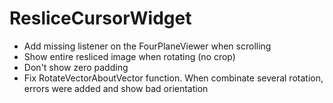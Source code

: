 # ResliceCursorWidget

- Add missing listener on the FourPlaneViewer when scrolling
- Show entire resliced image when rotating (no crop)
- Don't show zero padding
- Fix RotateVectorAboutVector function. When combinate several rotation, errors were added and show bad orientation
